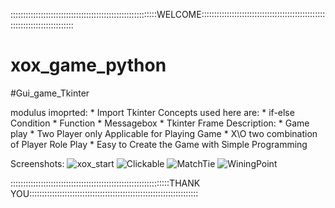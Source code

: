 
::::::::::::::::::::::::::::::::::::::::::::::::::::::::::WELCOME::::::::::::::::::::::::::::::::::::::::::::::::::::::::::::::::::::::::::
# xox_game_python
#Gui_game_Tkinter

modulus imoprted:
               * Import Tkinter
Concepts used here are:
               * if-else Condition
               * Function
               * Messagebox
               * Tkinter Frame
Description:
               * Game play
               * Two Player only Applicable for Playing Game
               * X\O two combination of Player Role Play 
               * Easy to Create the Game with Simple Programming

Screenshots:
![xox_start](https://github.com/harivigneshpro333/xox_game_python/assets/127614305/6ffe2b55-a219-493e-83d7-cde1fc5fad14)
![Clickable](https://github.com/harivigneshpro333/xox_game_python/assets/127614305/5bbe53fd-174b-4ef2-be66-3422e79a564f)
![MatchTie](https://github.com/harivigneshpro333/xox_game_python/assets/127614305/2d85a24c-0524-49ec-9841-dcb18947a36b)
![WiningPoint](https://github.com/harivigneshpro333/xox_game_python/assets/127614305/664300b8-325c-477e-9abc-f18af68feadd)

:::::::::::::::::::::::::::::::::::::::::::::::::::::::::::::::THANK YOU:::::::::::::::::::::::::::::::::::::::::::::::::::::::::::::::::::
